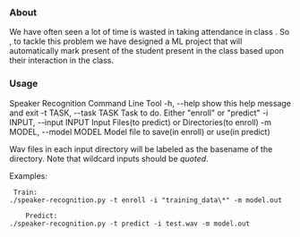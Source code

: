 ### About
We have often seen a lot of time is wasted in taking attendance in class . So , to tackle this problem we have designed a ML project that will automatically mark present of the student present in the class based upon their interaction in the class.



### Usage

Speaker Recognition Command Line Tool
  -h, --help            show this help message and exit
  -t TASK, --task TASK  Task to do. Either "enroll" or "predict"
  -i INPUT, --input INPUT
                        Input Files(to predict) or Directories(to enroll)
  -m MODEL, --model MODEL
                        Model file to save(in enroll) or use(in predict)

Wav files in each input directory will be labeled as the basename of the directory.
Note that wildcard inputs should be *quoted*.

Examples:
   
    
     Train:
    ./speaker-recognition.py -t enroll -i "training_data\*" -m model.out
    
        Predict:
    ./speaker-recognition.py -t predict -i test.wav -m model.out


```
